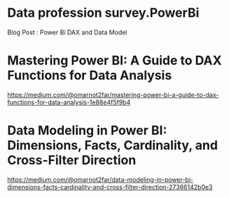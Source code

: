 # Data profession survey.PowerBi

Blog Post : Power Bi DAX and Data Model 

# Mastering Power BI: A Guide to DAX Functions for Data Analysis

https://medium.com/@omarnot2far/mastering-power-bi-a-guide-to-dax-functions-for-data-analysis-1e88e4f5f9b4

# Data Modeling in Power BI: Dimensions, Facts, Cardinality, and Cross-Filter Direction
https://medium.com/@omarnot2far/data-modeling-in-power-bi-dimensions-facts-cardinality-and-cross-filter-direction-27366142b0e3
